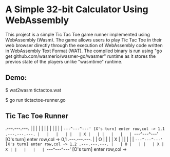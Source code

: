 # A Simple 32-bit Calculator Using WebAssembly
This project is a simple Tic Tac Toe game runner implemented using WebAssembly (Wasm). The game allows users to play Tic Tac Toe in their web browser directly through the execution of WebAssembly code written in WebAssembly Text Format (WAT). The compiled binary is run using "go get github.com/wasmerio/wasmer-go/wasmer" runtime as it stores the previos state of the players unlike "wasmtime" runtime.

## Demo:
$ wat2wasm tictactoe.wat

$ go run tictactoe-runner.go 

Tic Tac Toe Runner
---------------------
.---.---.---.
|   |   |   |
|   |   |   |
|   |   |   |
`---^---^---'
[X's turn] enter row,col -> 1,1
.---.---.---.
|   |   |   |
|   | X |   |
|   |   |   |
`---^---^---'
[O's turn] enter row,col -> 0,1
.---.---.---.
|   | O |   |
|   | X |   |
|   |   |   |
`---^---^---'
[X's turn] enter row,col -> 1,2
.---.---.---.
|   | O |   |
|   | X | X |
|   |   |   |
`---^---^---'
[O's turn] enter row,col -> 
